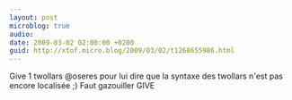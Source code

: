 ```yaml
---
layout: post
microblog: true
audio: 
date: 2009-03-02 02:00:00 +0200
guid: http://xtof.micro.blog/2009/03/02/t1268655986.html
---
```

Give 1 twollars @oseres pour lui dire que la syntaxe des twollars n'est pas encore localisée ;) Faut gazouiller GIVE

